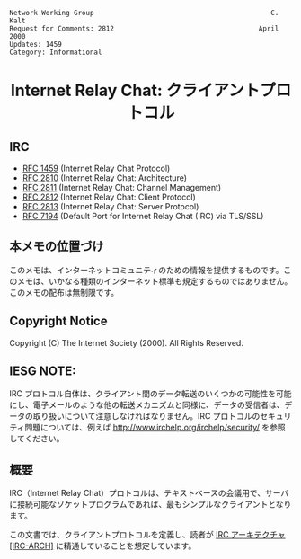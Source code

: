 ```
Network Working Group                                            C. Kalt
Request for Comments: 2812                                    April 2000
Updates: 1459
Category: Informational
```

<h1 align="center">
Internet Relay Chat: クライアントプロトコル
</h1>

## IRC

- [RFC 1459](https://solareenlo.com/rfc1459) (Internet Relay Chat Protocol)
- [RFC 2810](https://solareenlo.com/rfc2810) (Internet Relay Chat: Architecture)
- [RFC 2811](https://solareenlo.com/rfc2811) (Internet Relay Chat: Channel Management)
- [RFC 2812](https://solareenlo.com/rfc2812) (Internet Relay Chat: Client Protocol)
- [RFC 2813](https://solareenlo.com/rfc2813) (Internet Relay Chat: Server Protocol)
- [RFC 7194](https://solareenlo.com/rfc7194) (Default Port for Internet Relay Chat (IRC) via TLS/SSL)

## 本メモの位置づけ

このメモは、インターネットコミュニティのための情報を提供するものです。このメモは、いかなる種類のインターネット標準も規定するものではありません。このメモの配布は無制限です。

## Copyright Notice

Copyright (C) The Internet Society (2000). All Rights Reserved.

## IESG NOTE:

IRC プロトコル自体は、クライアント間のデータ転送のいくつかの可能性を可能にし、電子メールのような他の転送メカニズムと同様に、データの受信者は、データの取り扱いについて注意しなければなりません。IRC プロトコルのセキュリティ問題については、例えば <http://www.irchelp.org/irchelp/security/> を参照してください。

## 概要

IRC（Internet Relay Chat）プロトコルは、テキストベースの会議用で、サーバに接続可能なソケットプログラムであれば、最もシンプルなクライアントとなります。

この文書では、クライアントプロトコルを定義し、読者が [IRC アーキテクチャ [IRC-ARCH]](https://solareenlo.com/rfc2810) に精通していることを想定しています。
